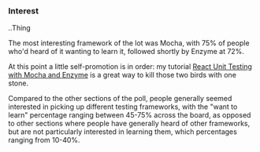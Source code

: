 ### Interest

..Thing

The most interesting framework of the lot was Mocha, with 75% of people who'd
heard of it wanting to learn it, followed shortly by Enzyme at 72%.

At this point a little self-promotion is in order: my tutorial [React Unit
Testing with Mocha and Enzyme](https://medium.com/p/77d18b6875cb) is a great way
to kill those two birds with one stone.

Compared to the other sections of the poll, people generally seemed interested
in picking up different testing frameworks, with the "want to learn" percentage
ranging between 45-75% across the board, as opposed to other sections where
people have generally heard of other frameworks, but are not particularly
interested in learning them, which percentages ranging from 10-40%.
